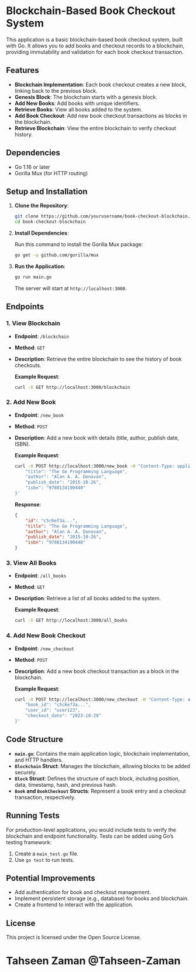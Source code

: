 # Blockchain-Based Book Checkout System

This application is a basic blockchain-based book checkout system, built with Go. It allows you to add books and checkout records to a blockchain, providing immutability and validation for each book checkout transaction.

## Features

- **Blockchain Implementation**: Each book checkout creates a new block, linking back to the previous block.
- **Genesis Block**: The blockchain starts with a genesis block.
- **Add New Books**: Add books with unique identifiers.
- **Retrieve Books**: View all books added to the system.
- **Add Book Checkout**: Add new book checkout transactions as blocks in the blockchain.
- **Retrieve Blockchain**: View the entire blockchain to verify checkout history.

## Dependencies

- Go 1.16 or later
- Gorilla Mux (for HTTP routing)

## Setup and Installation

1. **Clone the Repository**:

   ```bash
   git clone https://github.com/yourusername/book-checkout-blockchain.git
   cd book-checkout-blockchain
   ```

2. **Install Dependencies**:

   Run this command to install the Gorilla Mux package:

   ```bash
   go get -u github.com/gorilla/mux
   ```

3. **Run the Application**:

   ```bash
   go run main.go
   ```

   The server will start at `http://localhost:3000`.

## Endpoints

### 1. View Blockchain

- **Endpoint**: `/blockchain`
- **Method**: `GET`
- **Description**: Retrieve the entire blockchain to see the history of book checkouts.

   **Example Request**:
   ```bash
   curl -X GET http://localhost:3000/blockchain
   ```

### 2. Add New Book

- **Endpoint**: `/new_book`
- **Method**: `POST`
- **Description**: Add a new book with details (title, author, publish date, ISBN).

   **Example Request**:
   ```bash
   curl -X POST http://localhost:3000/new_book -H "Content-Type: application/json" -d '{
       "title": "The Go Programming Language",
       "author": "Alan A. A. Donovan",
       "publish_date": "2015-10-26",
       "isbn": "9780134190440"
   }'
   ```

   **Response**:
   ```json
   {
       "id": "c5c6ef3a...",
       "title": "The Go Programming Language",
       "author": "Alan A. A. Donovan",
       "publish_date": "2015-10-26",
       "isbn": "9780134190440"
   }
   ```

### 3. View All Books

- **Endpoint**: `/all_books`
- **Method**: `GET`
- **Description**: Retrieve a list of all books added to the system.

   **Example Request**:
   ```bash
   curl -X GET http://localhost:3000/all_books
   ```

### 4. Add New Book Checkout

- **Endpoint**: `/new_checkout`
- **Method**: `POST`
- **Description**: Add a new book checkout transaction as a block in the blockchain.

   **Example Request**:
   ```bash
   curl -X POST http://localhost:3000/new_checkout -H "Content-Type: application/json" -d '{
       "book_id": "c5c6ef3a...",
       "user_id": "user123",
       "checkout_date": "2023-10-28"
   }'
   ```

## Code Structure

- **`main.go`**: Contains the main application logic, blockchain implementation, and HTTP handlers.
- **`Blockchain` Struct**: Manages the blockchain, allowing blocks to be added securely.
- **`Block` Struct**: Defines the structure of each block, including position, data, timestamp, hash, and previous hash.
- **`Book` and `BookCheckout` Structs**: Represent a book entry and a checkout transaction, respectively.

## Running Tests

For production-level applications, you would include tests to verify the blockchain and endpoint functionality. Tests can be added using Go’s testing framework:

1. Create a `main_test.go` file.
2. Use `go test` to run tests.

## Potential Improvements

- Add authentication for book and checkout management.
- Implement persistent storage (e.g., database) for books and blockchain.
- Create a frontend to interact with the application.

## License

This project is licensed under the Open Source License.

# Tahseen Zaman @Tahseen-Zaman